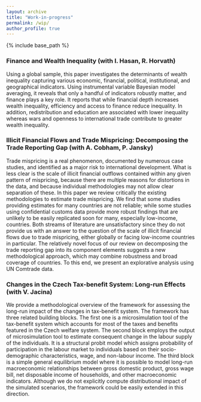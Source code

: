 ```yaml
---
layout: archive
title: "Work-in-progress"
permalink: /wip/
author_profile: true
---
```


{% include base_path %}
<!--
FOR USING COLLECTION
{% for post in site.wip reversed %}
  {% include archive-single.html %}
{% endfor %}
-->

### Finance and Wealth Inequality (with I. Hasan, R. Horvath)
Using a global sample, this paper investigates the determinants of wealth inequality capturing various economic, financial, political, institutional, and geographical indicators. Using instrumental variable Bayesian model averaging, it reveals that only a handful of indicators robustly matter, and finance plays a key role. It reports that while financial depth increases wealth inequality, efficiency and access to finance reduce inequality. In addition, redistribution and education are associated with lower inequality whereas wars and openness to international trade contribute to greater wealth inequality.

### Illicit Financial Flows and Trade Mispricing: Decomposing the Trade Reporting Gap (with A. Cobham, P. Jansky)
Trade mispricing is a real phenomenon, documented by numerous case studies, and identified as a major risk to international development. What is less clear is the scale of illicit financial outflows contained within any given pattern of mispricing, because there are multiple reasons for distortions in the data, and because individual methodologies may not allow clear separation of these. In this paper we review critically the existing methodologies to estimate trade mispricing. We find that some studies providing estimates for many countries are not reliable; while some studies using confidential customs data provide more robust findings that are unlikely to be easily replicated soon for many, especially low-income, countries. Both streams of literature are unsatisfactory since they do not provide us with an answer to the question of the scale of illicit financial flows due to trade mispricing, either globally or facing low-income countries in particular. The relatively novel focus of our review on decomposing the trade reporting gap into its component elements suggests a new methodological approach, which may combine robustness and broad coverage of countries. To this end, we present an explorative analysis using UN Comtrade data.

### Changes in the Czech Tax-benefit System: Long-run Effects (with V. Jacina)
We provide a methodological overview of the framework for assessing the long-run impact of the changes in tax-benefit system. The framework has three related building blocks. The first one is a microsimulation tool of the tax-benefit system which accounts for most of the taxes and benefits featured in the Czech welfare system. The second block employs the output of microsimulation tool to estimate consequent change in the labour supply of the individuals. It is a structural probit model which assigns probability of participation in the labour market to individuals based on their socio-demographic characteristics, wage, and non-labour income. The third block is a simple general equilibrium model where it is possible to model long-run macroeconomic relationships between gross domestic product, gross wage bill, net disposable income of households, and other macroeconomic indicators. Although we do not explicitly compute distributional impact of the simulated scenarios, the framework could be easily extended in this direction.


